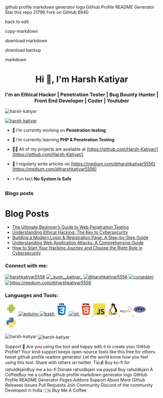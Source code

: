 github profile markdown generator logo
GitHub Profile README Generator
Star this repo
21796
Fork on GitHub
6940

back to edit

copy-markdown

download markdown

download backup

markdown
<h1 align="center">Hi 👋, I'm Harsh Katiyar</h1>
<h3 align="center">I'm an Ethical Hacker | Penetration Tester | Bug Bounty Hunter | Front End Developer | Coder | Youtuber</h3>

<p align="left"> <img src="https://komarev.com/ghpvc/?username=harsh-katiyar&label=Profile%20views&color=0e75b6&style=flat" alt="harsh-katiyar" /> </p>

<p align="left"> <a href="https://github.com/ryo-ma/github-profile-trophy"><img src="https://github-profile-trophy.vercel.app/?username=harsh-katiyar" alt="harsh-katiyar" /></a> </p>

- 🔭 I’m currently working on **Penetration testing**

- 🌱 I’m currently learning **PHP & Penetration Testing**

- 👨‍💻 All of my projects are available at [https://github.com/Harsh-Katiyar/](https://github.com/Harsh-Katiyar/)

- 📝 I regularly write articles on [https://medium.com/@harshkatiyar5556](https://medium.com/@harshkatiyar5556)

- ⚡ Fun fact **No System Is Safe**

### Blogs posts
# Blog Posts

- [The Ultimate Beginner’s Guide to Web Penetration Testing](#)
- [Understanding Ethical Hacking: The Key to Cybersecurity](#)
- [Building a Modern Login & Registration Page: A Step-by-Step Guide](#)
- [Understanding Web Application Attacks: A Comprehensive Guide](#)
- [How to Start Your Hacking Journey and Choose the Right Role in Cybersecurity](#)

<h3 align="left">Connect with me:</h3>
<p align="left">
<a href="https://linkedin.com/in/harshkatiyar5556" target="blank"><img align="center" src="https://raw.githubusercontent.com/rahuldkjain/github-profile-readme-generator/master/src/images/icons/Social/linked-in-alt.svg" alt="harshkatiyar5556" height="30" width="40" /></a>
<a href="https://instagram.com/_kush__katiyar_" target="blank"><img align="center" src="https://raw.githubusercontent.com/rahuldkjain/github-profile-readme-generator/master/src/images/icons/Social/instagram.svg" alt="_kush__katiyar_" height="30" width="40" /></a>
<a href="https://medium.com/@harshkatiyar5556" target="blank"><img align="center" src="https://raw.githubusercontent.com/rahuldkjain/github-profile-readme-generator/master/src/images/icons/Social/medium.svg" alt="@harshkatiyar5556" height="30" width="40" /></a>
<a href="https://www.youtube.com/c/cursedarc" target="blank"><img align="center" src="https://raw.githubusercontent.com/rahuldkjain/github-profile-readme-generator/master/src/images/icons/Social/youtube.svg" alt="cursedarc" height="30" width="40" /></a>
<a href="/https://medium.com/@harshkatiyar5556" target="blank"><img align="center" src="https://raw.githubusercontent.com/rahuldkjain/github-profile-readme-generator/master/src/images/icons/Social/rss.svg" alt="https://medium.com/@harshkatiyar5556" height="30" width="40" /></a>
</p>

<h3 align="left">Languages and Tools:</h3>
<p align="left"> <a href="https://developer.android.com" target="_blank" rel="noreferrer"> <img src="https://raw.githubusercontent.com/devicons/devicon/master/icons/android/android-original-wordmark.svg" alt="android" width="40" height="40"/> </a> <a href="https://www.arduino.cc/" target="_blank" rel="noreferrer"> <img src="https://cdn.worldvectorlogo.com/logos/arduino-1.svg" alt="arduino" width="40" height="40"/> </a> <a href="https://www.gnu.org/software/bash/" target="_blank" rel="noreferrer"> <img src="https://www.vectorlogo.zone/logos/gnu_bash/gnu_bash-icon.svg" alt="bash" width="40" height="40"/> </a> <a href="https://www.w3schools.com/css/" target="_blank" rel="noreferrer"> <img src="https://raw.githubusercontent.com/devicons/devicon/master/icons/css3/css3-original-wordmark.svg" alt="css3" width="40" height="40"/> </a> <a href="https://git-scm.com/" target="_blank" rel="noreferrer"> <img src="https://www.vectorlogo.zone/logos/git-scm/git-scm-icon.svg" alt="git" width="40" height="40"/> </a> <a href="https://www.w3.org/html/" target="_blank" rel="noreferrer"> <img src="https://raw.githubusercontent.com/devicons/devicon/master/icons/html5/html5-original-wordmark.svg" alt="html5" width="40" height="40"/> </a> <a href="https://developer.mozilla.org/en-US/docs/Web/JavaScript" target="_blank" rel="noreferrer"> <img src="https://raw.githubusercontent.com/devicons/devicon/master/icons/javascript/javascript-original.svg" alt="javascript" width="40" height="40"/> </a> <a href="https://www.linux.org/" target="_blank" rel="noreferrer"> <img src="https://raw.githubusercontent.com/devicons/devicon/master/icons/linux/linux-original.svg" alt="linux" width="40" height="40"/> </a> <a href="https://www.mysql.com/" target="_blank" rel="noreferrer"> <img src="https://raw.githubusercontent.com/devicons/devicon/master/icons/mysql/mysql-original-wordmark.svg" alt="mysql" width="40" height="40"/> </a> <a href="https://www.php.net" target="_blank" rel="noreferrer"> <img src="https://raw.githubusercontent.com/devicons/devicon/master/icons/php/php-original.svg" alt="php" width="40" height="40"/> </a> <a href="https://www.python.org" target="_blank" rel="noreferrer"> <img src="https://raw.githubusercontent.com/devicons/devicon/master/icons/python/python-original.svg" alt="python" width="40" height="40"/> </a> </p>

<p><img align="left" src="https://github-readme-stats.vercel.app/api/top-langs?username=harsh-katiyar&show_icons=true&locale=en&layout=compact" alt="harsh-katiyar" /></p>

<p>&nbsp;<img align="center" src="https://github-readme-stats.vercel.app/api?username=harsh-katiyar&show_icons=true&locale=en" alt="harsh-katiyar" /></p>

Support 🙏
Are you using the tool and happy with it to create your GitHub Profile?
Your kind support keeps open-source tools like this free for others.
tweet github profile readme generator
Let the world know how you feel using this tool. Share with others on twitter.
Tip💰
Buy ko-fi for rahuldkjainBuy me a ko-fi
Donate rahuldkjain via paypal
Buy rahuldkjain A CoffeeBuy me a coffee
github profile markdown generator logo
GitHub Profile README Generator
Pages
Addons
Support
About
More
Github
Releases
Issues
Pull Requests
Join Community
Discord of the community
Developed in India 🇮🇳
Buy Me A Coffee